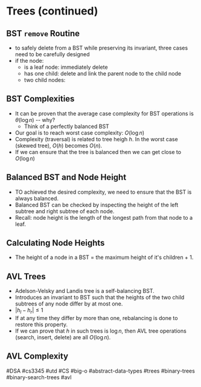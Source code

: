 # Trees (continued)
## BST `remove` Routine
- to safely delete from a BST while preserving its invariant, three cases need to be carefully designed
- if the node:
	- is a leaf node: immediately delete
	- has one child: delete and link the parent node to the child node
	- two child nodes:
## BST Complexities
- It can be proven that the average case complexity for BST operations is $\theta(\log n)$ -- why?
	- Think of a perfectly balanced BST
- Our goal is to reach worst case complexity: $O(\log n)$
- Complexity (traversal) is related to tree heigh $h$. In the worst case (skewed tree), $O(h)$ becomes $O(n)$.
- If we can ensure that the tree is balanced then we can get close to $O(\log n)$
## Balanced BST and Node Height
- TO achieved the desired complexity, we need to ensure that the BST is always balanced.
- Balanced BST can be checked by inspecting the height of the left subtree and right subtree of each node.
- Recall: node height is the length of the longest path from that node to a leaf.
## Calculating Node Heights
- The height of a node in a BST = the maximum height of it's children + 1.
## AVL Trees
- Adelson-Velsky and Landis tree is a self-balancing BST.
- Introduces an invariant to BST such that the heights of the two child subtrees of any node differ by at most one.
- $|h_l - h_r | \leq 1$
- If at any time they differ by more than one, rebalancing is done to restore this property.
- If we can prove that $h$ in such trees is $\log n$, then AVL tree operations (search, insert, delete) are all $O(\log n)$.
## AVL Complexity

#DSA #cs3345 #utd #CS #big-o #abstract-data-types #trees #binary-trees #binary-search-trees #avl